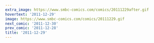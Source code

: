 ```yaml
---
extra_image: https://www.smbc-comics.com/comics/20111229after.gif
hovertext: '2011-12-29'
image: https://www.smbc-comics.com/comics/20111229.gif
next_comic: '2011-12-30'
prev_comic: '2011-12-28'
title: '2011-12-29'
---
```


